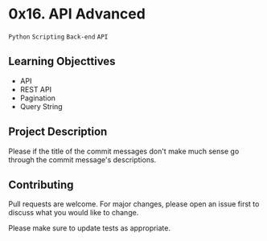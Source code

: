 # 0x16. API Advanced
``Python`` ``Scripting`` ``Back-end`` ``API``

## Learning Objecttives

- API
- REST API
- Pagination
- Query String

## Project Description

Please if the title of the commit messages don't make much sense go through the commit message's descriptions.

## Contributing
Pull requests are welcome. For major changes, please open an issue first to discuss what you would like to change.

Please make sure to update tests as appropriate.
